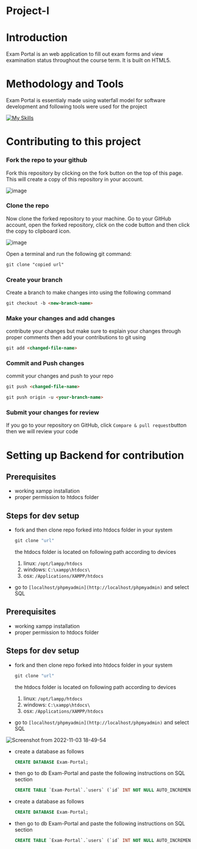 # Project-I

# Introduction

Exam Portal is an web application to fill out exam forms and view examination status throughout the course term. It is built on HTML5.

# Methodology and Tools

Exam Portal is essentialy made using waterfall model for software development and following tools were used for the project 

[![My Skills](https://skillicons.dev/icons?i=js,html,css,mysql,php)](https://skillicons.dev)


# Contributing to this project

### Fork the repo to your github

Fork this repository by clicking on the fork button on the top of this page. This will create a copy of this repository in your account.

![image](https://user-images.githubusercontent.com/59206903/199491617-1a830cd3-e3f3-4d1e-83cb-079cb7feb803.png)

### Clone the repo

Now clone the forked repository to your machine. Go to your GitHub account, open the forked repository, click on the code button and then click the copy to clipboard icon.

![image](https://user-images.githubusercontent.com/59206903/199491899-b95cb41a-0877-4a3e-81c2-dd76227a0a78.png)

Open a terminal and run the following git command:

```markdown
git clone "copied url"
```

### Create your branch

Create a branch to make changes into using the following command

```markdown
git checkout -b <new-branch-name>
```

### Make your changes and add changes

contribute your changes but make sure to explain your changes through proper comments then add your contributions to git using

```markdown
git add <changed-file-name>
```

### Commit and Push changes

commit your changes and push to your repo

```markdown
git push <changed-file-name>
```

```markdown
git push origin -u <your-branch-name>
```

### Submit your changes for review

If you go to your repository on GitHub, click  `Compare & pull request`button then we will review your code

# Setting up Backend for contribution

## Prerequisites

- working xampp installation
- proper permission to htdocs folder

## Steps for dev setup

- fork and then clone repo forked into htdocs folder in your system
    
    ```jsx
    git clone "url"
    ```
    
    the htdocs folder is located on following path according to devices
    
    1. linux: `/opt/lampp/htdocs`
    2. windows: `C:\xampp\htdocs\`
    3. osx: `/Applications/XAMPP/htdocs`
- go to `[localhost/phpmyadmin](http://localhost/phpmyadmin)` and select SQL
    
    

## Prerequisites

- working xampp installation
- proper permission to htdocs folder

## Steps for dev setup

- fork and then clone repo forked into htdocs folder in your system
    
    ```jsx
    git clone "url"
    ```
    
    the htdocs folder is located on following path according to devices
    
    1. linux: `/opt/lampp/htdocs`
    2. windows: `C:\xampp\htdocs\`
    3. osx: `/Applications/XAMPP/htdocs`
- go to `[localhost/phpmyadmin](http://localhost/phpmyadmin)` and select SQL
    
![Screenshot from 2022-11-03 18-49-54](https://user-images.githubusercontent.com/59206903/199731257-410bb02a-da53-4ea6-b815-c0a864cd1dfd.png)

    
- create a database as follows
    
    ```sql
    CREATE DATABASE Exam-Portal;
    ```
    
- then go to db Exam-Portal and paste the following instructions on SQL section
    
    ```sql
    CREATE TABLE `Exam-Portal`.`users` (`id` INT NOT NULL AUTO_INCREMENT , `Email` VARCHAR(255) NOT NULL , `Password` VARCHAR(255) NOT NULL , PRIMARY KEY (`id`)) ENGINE = InnoDB;
    ```
    
- create a database as follows
    
    ```sql
    CREATE DATABASE Exam-Portal;
    ```
    
- then go to db Exam-Portal and paste the following instructions on SQL section
    
    ```sql
    CREATE TABLE `Exam-Portal`.`users` (`id` INT NOT NULL AUTO_INCREMENT , `Email` VARCHAR(255) NOT NULL , `Password` VARCHAR(255) NOT NULL , PRIMARY KEY (`id`)) ENGINE = InnoDB;
    ```
